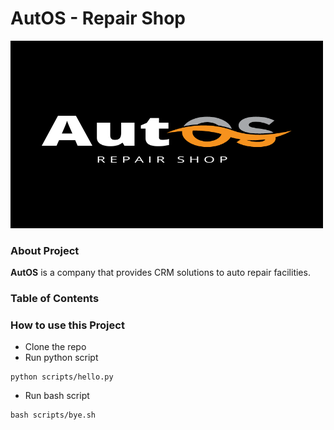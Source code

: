# AutOS - Repair Shop

<img src="images/AutOS.png" alt="logo" width="500" height="300">

### About Project
**AutOS** is a company that provides CRM solutions to auto repair facilities. 

### Table of Contents

### How to use this Project

- Clone the repo
- Run python script

```
python scripts/hello.py 
```
- Run bash script

```
bash scripts/bye.sh
```


